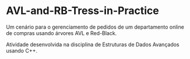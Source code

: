 # AVL-and-RB-Tress-in-Practice
Um cenário para o gerenciamento de pedidos de um departamento online de compras usando árvores AVL e Red-Black.

Atividade desenvolvida na disciplina de Estruturas de Dados Avançados usando C++.
